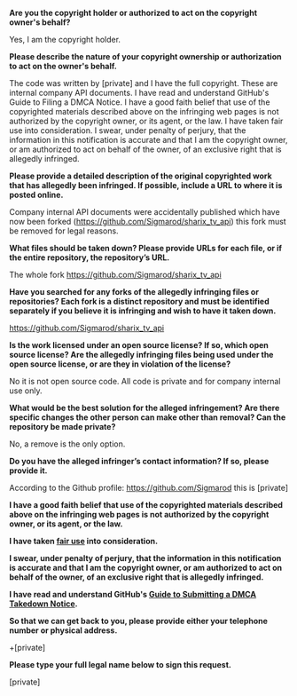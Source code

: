 **Are you the copyright holder or authorized to act on the copyright owner's behalf?**

Yes, I am the copyright holder.

**Please describe the nature of your copyright ownership or authorization to act on the owner's behalf.**

The code was written by [private] and I have the full copyright. These are internal company API documents. I have read and understand GitHub's Guide to Filing a DMCA Notice. I have a good faith belief that use of the copyrighted materials described above on the infringing web pages is not authorized by the copyright owner, or its agent, or the law. I have taken fair use into consideration. I swear, under penalty of perjury, that the information in this notification is accurate and that I am the copyright owner, or am authorized to act on behalf of the owner, of an exclusive right that is allegedly infringed.

**Please provide a detailed description of the original copyrighted work that has allegedly been infringed. If possible, include a URL to where it is posted online.**

Company internal API documents were accidentally published which have now been forked (https://github.com/Sigmarod/sharix_tv_api) this fork must be removed for legal reasons.

**What files should be taken down? Please provide URLs for each file, or if the entire repository, the repository’s URL.**

The whole fork https://github.com/Sigmarod/sharix_tv_api

**Have you searched for any forks of the allegedly infringing files or repositories? Each fork is a distinct repository and must be identified separately if you believe it is infringing and wish to have it taken down.**

https://github.com/Sigmarod/sharix_tv_api

**Is the work licensed under an open source license? If so, which open source license? Are the allegedly infringing files being used under the open source license, or are they in violation of the license?**

No it is not open source code. All code is private and for company internal use only.

**What would be the best solution for the alleged infringement? Are there specific changes the other person can make other than removal? Can the repository be made private?**

No, a remove is the only option.

**Do you have the alleged infringer’s contact information? If so, please provide it.**

According to the Github profile: https://github.com/Sigmarod this is [private]

**I have a good faith belief that use of the copyrighted materials described above on the infringing web pages is not authorized by the copyright owner, or its agent, or the law.**

**I have taken <a href="https://www.lumendatabase.org/topics/22">fair use</a> into consideration.**

**I swear, under penalty of perjury, that the information in this notification is accurate and that I am the copyright owner, or am authorized to act on behalf of the owner, of an exclusive right that is allegedly infringed.**

**I have read and understand GitHub's <a href="https://docs.github.com/articles/guide-to-submitting-a-dmca-takedown-notice/">Guide to Submitting a DMCA Takedown Notice</a>.**

**So that we can get back to you, please provide either your telephone number or physical address.**

+[private]

**Please type your full legal name below to sign this request.**

[private]

